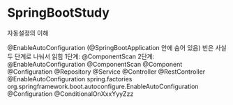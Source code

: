 # SpringBootStudy
자동설정의 이해

@EnableAutoConfiguration (@SpringBootApplication 안에 숨어 있음)
빈은 사실 두 단계로 나눠서 읽힘
	1단계: @ComponentScan
	2단계: @EnableAutoConfiguration
@ComponentScan
	@Component
	@Configuration @Repository @Service @Controller @RestController
@EnableAutoConfiguration
	spring.factories
		org.springframework.boot.autoconfigure.EnableAutoConfiguration
	@Configuration
	@ConditionalOnXxxYyyZzz
